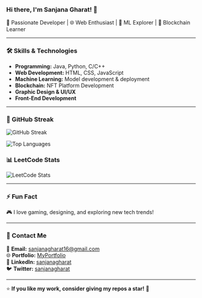 ### Hi there, I'm Sanjana Gharat! 👋

🚀 Passionate Developer | 🌐 Web Enthusiast | 🤖 ML Explorer | 🔗 Blockchain Learner

---

### 🛠️ Skills & Technologies

- **Programming:** Java, Python, C/C++
- **Web Development:** HTML, CSS, JavaScript
- **Machine Learning:** Model development & deployment
- **Blockchain:** NFT Platform Development
- **Graphic Design & UI/UX**
- **Front-End Development**

---
### 📅 GitHub Streak

![GitHub Streak](https://github-readme-streak-stats.herokuapp.com/?user=sSanjanaGharat&theme=radical)

![Top Languages](https://github-readme-stats.vercel.app/api/top-langs/?username=sanjanagharat&layout=compact&theme=radical)
### 📊 LeetCode Stats

![LeetCode Stats](https://leetcard.jacoblin.cool/sanjanagharat16?theme=radical)

---

### ⚡ Fun Fact
🎮 I love gaming, designing, and exploring new tech trends!

---

### 📩 Contact Me
📧 **Email:** [sanjanagharat16@gmail.com](mailto:sanjanagharat16@gmail.com)  
🌐 **Portfolio:** [MyPortfolio](#)  
📱 **LinkedIn:** [sanjanagharat](#)  
🐦 **Twitter:** [sanjanagharat](#)

---

⭐ **If you like my work, consider giving my repos a star!** 🌟
